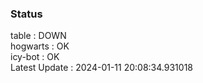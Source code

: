 ### Status


table : DOWN  
hogwarts : OK  
icy-bot : OK  
Latest Update : 2024-01-11 20:08:34.931018
